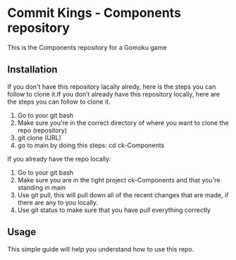 # Commit Kings - Components repository


This is the Components repository for a Gomoku game

## Installation

If you don't have this repository lacally alredy, here is the steps you can follow to clone it.If you don’t already have this repository locally, here are the steps you can follow to clone it.

1. Go to your git bash
2. Make sure you're in the correct directory of where you want to clone the repo (repository)
3. git clone (URL)
4. go to main by doing this steps: cd ck-Components

If you already have the repo locally:

1. Go to your git bash
2. Make sure you are in the tight project ck-Components and that you're standing in main
3. Use git pull, this will pull down all of the recent changes that are made, if there are any to you locally.
4. Use git status to make sure that you have pull everything correctly

## Usage

This simple guide will help you understand how to use this repo.
